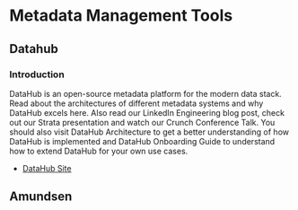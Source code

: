 # Metadata Management Tools


## Datahub

### Introduction

DataHub is an open-source metadata platform for the modern data stack. Read about the architectures of different metadata systems and why DataHub excels here. Also read our LinkedIn Engineering blog post, check out our Strata presentation and watch our Crunch Conference Talk. You should also visit DataHub Architecture to get a better understanding of how DataHub is implemented and DataHub Onboarding Guide to understand how to extend DataHub for your own use cases.

* [DataHub Site](https://datahubproject.io/)


## Amundsen